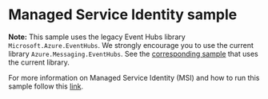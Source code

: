 # Managed Service Identity sample #

**Note:** This sample uses the legacy Event Hubs library `Microsoft.Azure.EventHubs`. We strongly encourage you to use the current library `Azure.Messaging.EventHubs`. See the  [corresponding sample](https://github.com/Azure/azure-event-hubs/tree/master/samples/DotNet/Azure.Messaging.EventHubs/ManagedIdentityWebApp) that uses the current library. 

For more information on Managed Service Identity (MSI) and how to run this sample follow this [link](https://docs.microsoft.com/en-us/azure/event-hubs/event-hubs-managed-service-identity).

